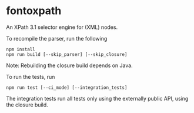 # fontoxpath

An XPath 3.1 selector engine for (XML) nodes.

To recompile the parser, run the following

```
npm install
npm run build [--skip_parser] [--skip_closure]
```

Note: Rebuilding the closure build depends on Java.

To run the tests, run

```
npm run test [--ci_mode] [--integration_tests]
```

The integration tests run all tests only using the externally public API, using the closure build.
